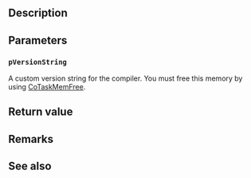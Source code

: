 ## Description

## Parameters

### `pVersionString`

A custom version string for the compiler. You must free this memory by using [CoTaskMemFree](https://learn.microsoft.com/windows/win32/api/combaseapi/nf-combaseapi-cotaskmemfree).

## Return value

## Remarks

## See also